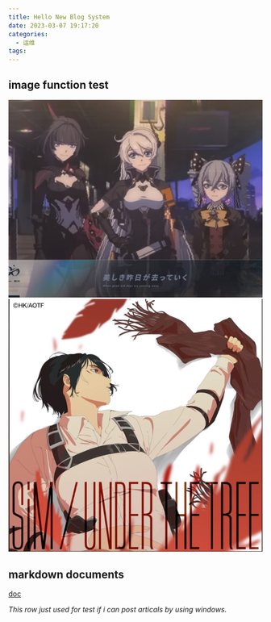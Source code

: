 ```yaml
---
title: Hello New Blog System
date: 2023-03-07 19:17:20
categories:
  - 运维
tags:
---
```


## image function test
![honkai impact 3 rd](images/20230307-193718.png)
![under the the treeeee](images/20230307-194339.png)

## markdown documents
[doc](https://www.markdownguide.org/basic-syntax/)

_This row just used for test if i can post articals by using windows._
